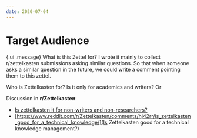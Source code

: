 ```yaml
---
date: 2020-07-04
---
```


# Target Audience

{.ui .message}
What is this Zettel for? I wrote it mainly to collect r/zettelkasten submissions asking similar questions. So that when someone asks a similar question in the future, we could write a comment pointing them to this zettel.

Who is Zettelkasten for? Is it only for academics and writers? Or

Discussion in **r/Zettelkasten**:

* [Is zettelkasten it for non-writers and non-researchers?](https://www.reddit.com/r/Zettelkasten/comments/hkupvt/is_zettelkasten_it_for_nonwriters_and/)
* [https://www.reddit.com/r/Zettelkasten/comments/hj42rr/is_zettelkasten_good_for_a_technical_knowledge/](Is Zettelkasten good for a technical knowledge management?)
